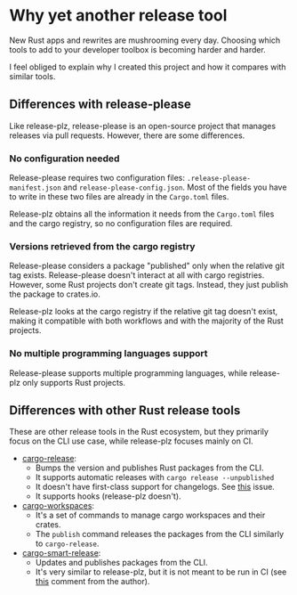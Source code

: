 # Why yet another release tool

New Rust apps and rewrites are mushrooming every day.
Choosing which tools to add to your developer toolbox is becoming harder and harder.

I feel obliged to explain why I created this project and how it compares with similar tools.

## Differences with release-please

Like release-plz, release-please is an open-source project that manages releases via pull requests.
However, there are some differences.

### No configuration needed

Release-please requires two configuration files: `.release-please-manifest.json` and `release-please-config.json`.
Most of the fields you have to write in these two files are already in the `Cargo.toml` files.

Release-plz obtains all the information it needs from the `Cargo.toml` files and the cargo registry,
so no configuration files are required.

### Versions retrieved from the cargo registry

Release-please considers a package "published" only when the relative git tag exists.
Release-please doesn't interact at all with cargo registries.
However, some Rust projects don't create git tags.
Instead, they just publish the package to crates.io.

Release-plz looks at the cargo registry if the relative git tag doesn't exist, making it compatible with both workflows and with the majority of the Rust projects.

### No multiple programming languages support

Release-please supports multiple programming languages, while release-plz only supports Rust projects.

## Differences with other Rust release tools

These are other release tools in the Rust ecosystem, but they primarily focus on the CLI use case, while release-plz focuses mainly on CI.

- [cargo-release](https://github.com/crate-ci/cargo-release):
  - Bumps the version and publishes Rust packages from the CLI.
  - It supports automatic releases with `cargo release --unpublished`
  - It doesn't have first-class support for changelogs. See [this](https://github.com/crate-ci/cargo-release/issues/231) issue.
  - It supports hooks (release-plz doesn't).
- [cargo-workspaces](https://github.com/pksunkara/cargo-workspaces):
  - It's a set of commands to manage cargo workspaces and their crates.
  - The `publish` command releases the packages from the CLI similarly to `cargo-release`.
- [cargo-smart-release](https://github.com/Byron/gitoxide/tree/main/cargo-smart-release):
  - Updates and publishes packages from the CLI.
  - It's very similar to release-plz, but it is not meant to be run in CI (see [this](https://github.com/MarcoIeni/release-plz/issues/13#issuecomment-1065790846) comment from the author).

